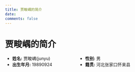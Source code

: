 ```yaml
---
title: 贾畯嵎的简介
date:
comments: false
---
```

贾畯嵎的简介
===========
<ul style="overflow:hidden">
    <li style="float:left;width:50%;"><b>姓名:</b> 贾畯嵎(junyu) </li><li style="float:left;width:50%;"><b>性别:</b> 男</li><li style="float:left;width:50%;"><b>出生年月:</b> 19890924</li><li style="float:left;width:50%;"><b>籍贯:</b> 河北张家口怀来县</li>
</ul>

